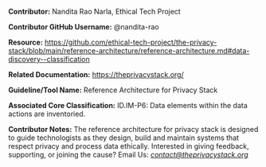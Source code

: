 **Contributor:** Nandita Rao Narla, Ethical Tech Project

**Contributor GitHub Username:** @nandita-rao

**Resource:** https://github.com/ethical-tech-project/the-privacy-stack/blob/main/reference-architecture/reference-architecture.md#data-discovery--classification

**Related Documentation:** https://theprivacystack.org/

**Guideline/Tool Name:** Reference Architecture for Privacy Stack

**Associated Core Classification:** ID.IM-P6: Data elements within the data actions are inventoried.

**Contributor Notes:** The reference architecture for privacy stack is designed to guide technologists as they design, build and maintain systems that respect privacy and process data ethically. Interested in giving feedback, supporting, or joining the cause? Email Us: *contact@theprivacystack.org*
